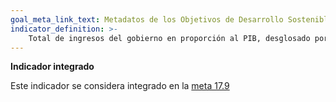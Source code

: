 ```yaml
---
goal_meta_link_text: Metadatos de los Objetivos de Desarrollo Sostenible de las Naciones Unidas (pdf 894kB)
indicator_definition: >- 
    Total de ingresos del gobierno en proporción al PIB, desglosado por fuente
---
```

**Indicador integrado**

Este indicador se considera integrado en la [meta 17.9](/es/17)